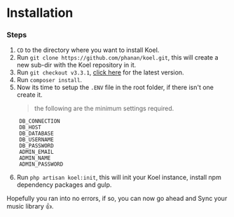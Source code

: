 # Installation

### Steps
 1. `CD` to the directory where you want to install Koel.
 2. Run `git clone https://github.com/phanan/koel.git`, this will create a new sub-dir with the Koel repository in it.
 3. Run `git checkout v3.3.1`, [click here](https://github.com/phanan/koel/releases) for the latest version.
 4. Run `composer install`.
 5. Now its time to setup the `.ENV` file in the root folder, if there isn't one create it.
    > the following are the minimum settings required.
```
    DB_CONNECTION
    DB_HOST
    DB_DATABASE
    DB_USERNAME
    DB_PASSWORD
    ADMIN_EMAIL
    ADMIN_NAME
    ADMIN_PASSWORD
```
 6. Run `php artisan koel:init`, this will init your Koel instance, install npm dependency packages and gulp.

Hopefully you ran into no errors, if so, you can now go ahead and Sync your music library :+1:.
